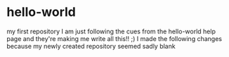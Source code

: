 # hello-world
my first repository
I am just following the cues from the hello-world help page and they're making me write all this!! ;)
I made the following changes because my newly created repository seemed sadly blank
